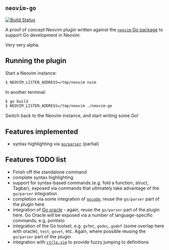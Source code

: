 ## `neovim-go`

[![Build Status](https://travis-ci.org/myitcv/neogo.svg?branch=master)](https://travis-ci.org/myitcv/neogo)

A proof of concept Neovim plugin written against the [`neovim` Go package](http://godoc.org/github.com/myitcv/neovim)
to support Go development in Neovim.

Very very alpha.

## Running the plugin

Start a Neovim instance:

```bash
$ NEOVIM_LISTEN_ADDRESS=/tmp/neovim nvim
```
In another terminal:

```bash
$ go build
$ NEOVIM_LISTEN_ADDRESS=/tmp/neovim ./neovim-go
```

Switch back to the Neovim instance, and start writing some Go!

## Features implemented

* syntax highlighting via [`go/parser`](http://godoc.org/go/parser) (partial)

## Features TODO list

* Finish off the standalone command
* complete syntax highlighting
* support for syntax-based commands (e.g. fold a function, struct, Tagbar), exposed via commands that
ultimately take advantage of the `go/parser` integration
* completion via some integration of [`gocode`](https://github.com/nsf/gocode); reuse the `go/parser`
part of the plugin here
* integration of [Go oracle](https://docs.google.com/a/myitcv.org.uk/document/d/1SLk36YRjjMgKqe490mSRzOPYEDe0Y_WQNRv-EiFYUyw/view) - again,
reuse the `go/parser` part of the plugin here. Go Oracle will be exposed via a number of
language-specific commands, e.g, pointsto
* integration of the Go toolset, e.g. `gofmt`, `godoc`, `godef` (some overlap here with oracle), `test`, `govet`, etc. Again, where
possible reusing the `go/parser` part of the plugin
* integration with [`ctrlp.vim`](https://github.com/kien/ctrlp.vim) to provide fuzzy jumping to definitions

